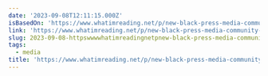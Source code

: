 ```yaml
---
date: '2023-09-08T12:11:15.000Z'
isBasedOn: 'https://www.whatimreading.net/p/new-black-press-media-community-audiences'
link: 'https://www.whatimreading.net/p/new-black-press-media-community-audiences'
slug: 2023-09-08-httpswwwwhatimreadingnetpnew-black-press-media-community-audiences
tags:
  - media
title: 'https://www.whatimreading.net/p/new-black-press-media-community-audiences'
---
```


